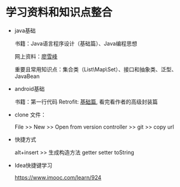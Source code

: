 # 学习资料和知识点整合
- java基础

	书籍：Java语言程序设计（基础篇）、Java编程思想
  
	网上资料：[廖雪峰](https://www.liaoxuefeng.com/wiki/1252599548343744/1260474416351680)
  
	重要且常用知识点：集合类（List\Map\Set）、接口和抽象类、泛型、JavaBean
	
	
- android基础

	书籍：第一行代码
	Retrofit: [基础篇](https://www.jianshu.com/p/5bc866b9cbb9), 看完看作者的高级封装篇

- clone 文件：

    File >> New >> Open from version controller >> git >> copy url
    
- 快捷方式

    alt+insert >> 生成构造方法 getter setter toString

- Idea快捷键学习

    https://www.imooc.com/learn/924